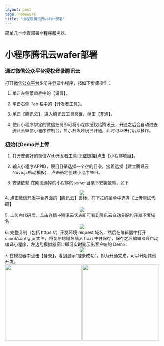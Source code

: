 ```yaml
---
layout: post
tags: homework
title: "小程序腾讯云wafer部署"
---
```

简单几个步骤部署小程序服务器.

# 小程序腾讯云wafer部署
### 通过微信公众平台授权登录腾讯云
打开[微信公众平台](https://mp.weixin.qq.com/)注册并登录小程序，按如下步骤操作：

1. 单击左侧菜单栏中的【设置】。

2. 单击右侧 Tab 栏中的【开发者工具】。

3. 单击【腾讯云】，进入腾讯云工具页面，单击【开通】。

4. 使用小程序绑定的微信扫码即可将小程序授权给腾讯云，开通之后会自动进去腾讯云微信小程序控制台，显示开发环境已开通，此时可以进行后续操作。

### 初始化Demo并上传
1. 打开安装好的微信Web开发者工具([下载链接](https://mp.weixin.qq.com/debug/wxadoc/dev/devtools/download.html))点击【小程序项目】。

2. 输入小程序APPID，项目目录选择一个空的目录，接着选择【建立腾讯云Node.js启动模板】，点击确定创建小程序项目。

3. 安装依赖
在刚刚选择的小程序的server目录下安装依赖，如下
<center>
	<img src="https://github.com/Heimzeng/Heimzeng.github.io/blob/master/assets/img/post/waferGettingStart/1529830930428.png?raw=true">
</center>
4. 点击微信开发平台界面的【腾讯云】图标，在下拉的菜单中选择【上传测试代码】
<center>
	<img src="https://github.com/Heimzeng/Heimzeng.github.io/blob/master/assets/img/post/waferGettingStart/1529830757488.png?raw=true">
</center>
5. 上传完代码后，点击详情->腾讯云状态即可看到腾讯云自动分配的开发环境域名
<center>
	<img src="https://github.com/Heimzeng/Heimzeng.github.io/blob/master/assets/img/post/waferGettingStart/1529831238435.png?raw=true">
</center>
6. 完整复制（包括 https://）开发环境 request 域名，然后在编辑器中打开 client/config.js 文件，将复制的域名填入 host 中并保存，保存之后编辑器会自动编译小程序，左边的模拟器窗口即可实时显示出客户端的 Demo：
<center>
	<img src="https://github.com/Heimzeng/Heimzeng.github.io/blob/master/assets/img/post/waferGettingStart/1529831701295.png?raw=true">
</center>
7. 在模拟器中点击【登录】，看到显示“登录成功”，即为开通完成，可以开始其他开发。
<center>
	<img src="https://github.com/Heimzeng/Heimzeng.github.io/blob/master/assets/img/post/waferGettingStart/1529831751696.png?raw=true" width="250px"> <img src="https://github.com/Heimzeng/Heimzeng.github.io/blob/master/assets/img/post/waferGettingStart/1529831812170.png?raw=true" width="250px"> 
</center>